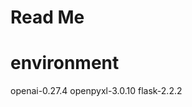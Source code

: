 <!--
 * @Author: Qing Shi
 * @LastEditTime: 2023-06-07 16:09:27
-->
# Read Me

# environment
openai-0.27.4
openpyxl-3.0.10
flask-2.2.2
